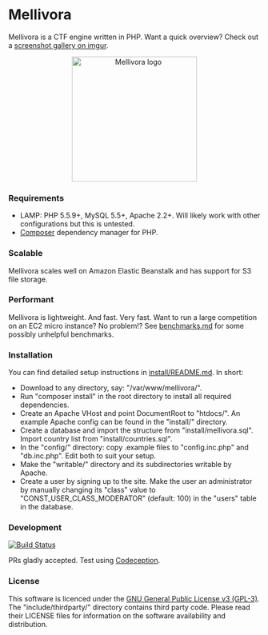Mellivora
=========

Mellivora is a CTF engine written in PHP. Want a quick overview? Check out a [screenshot gallery on imgur](http://mellivora.imgur.com/).

<p align="center">
  <img src="https://cdn.rawgit.com/Nakiami/mellivora/e1a47ff10ab55e67d8cf6bda001491d5c7867fc8/htdocs/img/mellivora.svg" width="250" alt="Mellivora logo"/>
</p>

### Requirements
- LAMP: PHP 5.5.9+, MySQL 5.5+, Apache 2.2+. Will likely work with other configurations but this is untested.
- [Composer](https://getcomposer.org/) dependency manager for PHP.

### Scalable
Mellivora scales well on Amazon Elastic Beanstalk and has support for S3 file storage.

### Performant
Mellivora is lightweight. And fast. Very fast. Want to run a large competition on an EC2 micro instance? No problem!? See [benchmarks.md](benchmarks.md) for some possibly unhelpful benchmarks.

### Installation
You can find detailed setup instructions in [install/README.md](install/README.md). In short:

- Download to any directory, say: "/var/www/mellivora/".
- Run "composer install" in the root directory to install all required dependencies.
- Create an Apache VHost and point DocumentRoot to "htdocs/". An example Apache config can be found in the "install/" directory.
- Create a database and import the structure from "install/mellivora.sql". Import country list from "install/countries.sql".
- In the "config/" directory: copy .example files to "config.inc.php" and "db.inc.php". Edit both to suit your setup.
- Make the "writable/" directory and its subdirectories writable by Apache.
- Create a user by signing up to the site. Make the user an administrator by manually changing its "class" value to "CONST_USER_CLASS_MODERATOR" (default: 100) in the "users" table in the database.

### Development
[![Build Status](https://travis-ci.org/Nakiami/mellivora.svg?branch=master)](https://travis-ci.org/Nakiami/mellivora)

PRs gladly accepted. Test using [Codeception](http://codeception.com/).

### License
This software is licenced under the [GNU General Public License v3 (GPL-3)](http://www.tldrlegal.com/license/gnu-general-public-license-v3-%28gpl-3%29). The "include/thirdparty/" directory contains third party code. Please read their LICENSE files for information on the software availability and distribution.